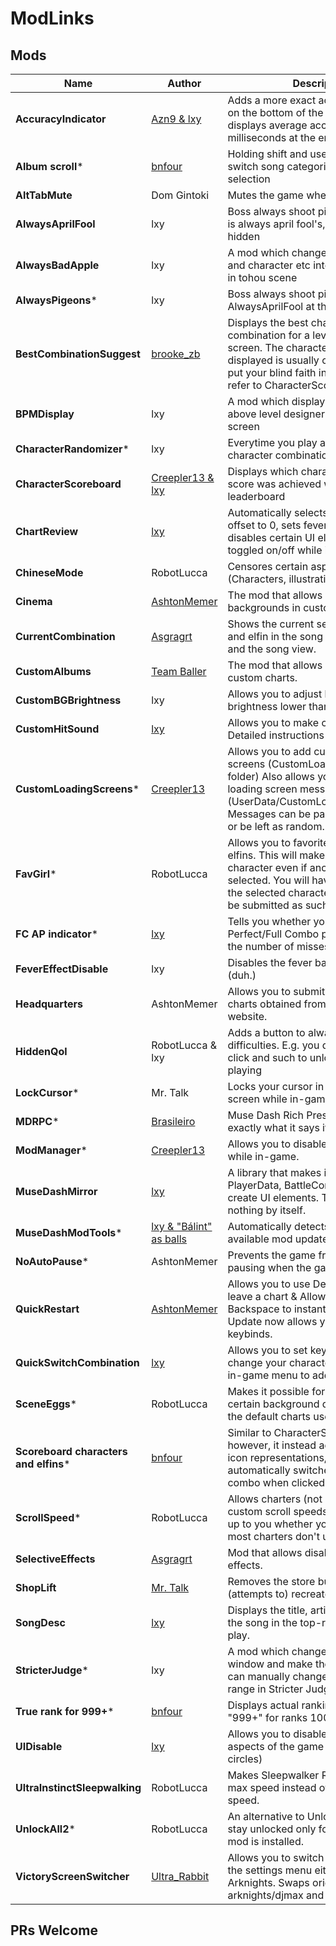 # ModLinks

## Mods
| **Name** | **Author** | **Description** | **DownloadLink** | **GameVersion** |
|---|---|---|---|---|
| **AccuracyIndicator** | [Azn9 & lxy](https://github.com/Azn9/MDAccuracyIndicatorMod) | Adds a more exact accuracy indicator on the bottom of the screen. Also displays average accuracy in milliseconds at the end of the level. | [AccuracyIndicator.dll](<Mods/AccuracyIndicator.dll>) | * |
| **Album scroll**\* | [bnfour](https://github.com/bnfour/md-mods) | Holding shift and use the arrow keys to switch song categories in song selection | [AlbumScroll.dll](<Mods/AlbumScroll.dll>) | 3.12.1 |
| **AltTabMute** | Dom Gintoki | Mutes the game when it's not focused. | [AltTabMute.dll](<Mods/AltTabMute.dll>) | * |
| **AlwaysAprilFool** | lxy | Boss always shoot pigeon and tutorial is always april fool's, activate good tek hidden | [AlwaysAprilFool.dll](<Mods/AlwaysAprilFool.dll>) | * |
| **AlwaysBadApple** | lxy | A mod which changes the background and character etc into black and white in tohou scene | [AlwaysBadApple.dll](<Mods/AlwaysBadApple.dll>) | * |
| **AlwaysPigeons**\* | lxy | Boss always shoot pigeon, do not use AlwaysAprilFool at the same time | [AlwaysPigeons.dll](<Mods/AlwaysPigeons.dll>) | 3.12.0 |
| **BestCombinationSuggest** | [brooke_zb](https://github.com/brooke-zb/MuseDashBestCombinationSuggest) | Displays the best character combination for a level in the pause screen. The character combo displayed is usually correct, but don't put your blind faith in it. When in doubt, refer to CharacterScoreboard. | [BestCombinationSuggest.dll](<Mods/BestCombinationSuggest.dll>) | * |
| **BPMDisplay** | lxy | A mod which displays the BPM info above level designer on preparation screen | [BPMDisplay.dll](<Mods/BPMDisplay.dll>) | * |
| **CharacterRandomizer**\* | lxy | Everytime you play a chart, a random character combination will be selected. | [CharacterRandomizer.dll](<Mods/CharacterRandomizer.dll>) | 3.12.0 |
| **CharacterScoreboard** | [Creepler13 & lxy](https://github.com/Creepler13/CharacterScoreboard) | Displays which character a specific score was achieved with on the leaderboard | [CharacterScoreboard.dll](<Mods/CharacterScoreboard.dll>) | * |
| **ChartReview** | [lxy](https://github.com/MDMods/ChartReview) | Automatically selects sleepwalker, sets offset to 0, sets fever to manual, disables certain UI elements. Can be toggled on/off while in-game. | [ChartReview.dll](<Mods/ChartReview.dll>) | * |
| **ChineseMode** | RobotLucca | Censores certain aspects of the game. (Characters, illustrations, etc) | [ChineseMode.dll](<Mods/ChineseMode.dll>) | * |
| **Cinema** | [AshtonMemer](https://github.com/MDMods/Cinema) | The mod that allows you to see video backgrounds in custom charts. | [Cinema.dll](<Mods/Cinema.dll>) | * |
| **CurrentCombination** | [Asgragrt](https://github.com/MDMods/CurrentCombination) | Shows the current selected character and elfin in the song selection menu and the song view. | [CurrentCombination.dll](<Mods/CurrentCombination.dll>) | * |
| **CustomAlbums** | [Team Baller](https://github.com/gamrguy/CustomAlbums) | The mod that allows you to load in custom charts. | [CustomAlbums.dll](<Mods/CustomAlbums.dll>) | * |
| **CustomBGBrightness** | lxy | Allows you to adjust background brightness lower than 40% | [CustomBGBrightness.dll](<Mods/CustomBGBrightness.dll>) | * |
| **CustomHitSound** | [lxy](https://github.com/MDMods/CustomHitSound) | Allows you to make custom hit sound. Detailed instructions on github readme | [CustomHitSound.dll](<Mods/CustomHitSound.dll>) | * |
| **CustomLoadingScreens**\* | [Creepler13](https://github.com/Creepler13/CustomLoadingScreens) | Allows you to add custom loading screens (CustomLoadingScreens folder) Also allows you to add custom loading screen messages (UserData/CustomLoadingScreens.cfg) Messages can be paired with an image, or be left as random. | [CustomLoadingScreens.dll](<Mods/CustomLoadingScreens.dll>) | 3.12.0 |
| **FavGirl**\* | RobotLucca | Allows you to favorite characters and elfins. This will make you look like that character even if another character is selected. You will have the abilities of the selected character & your plays will be submitted as such. | [FavGirl.dll](<Mods/FavGirl.dll>) | 3.12.0 |
| **FC AP indicator**\* | [lxy](https://github.com/MDMods/FC-AP-Indicator) | Tells you whether you're on All Perfect/Full Combo pace, and displays the number of misses/greats. | [FC AP.dll](<Mods/FC AP.dll>) | 3.12.0 |
| **FeverEffectDisable** | lxy | Disables the fever background effect (duh.) | [FeverEffectDisable.dll](<Mods/FeverEffectDisable.dll>) | * |
| **Headquarters** | AshtonMemer | Allows you to submit scores on custom charts obtained from the MDMC website. | [Headquarters.dll](<Mods/Headquarters.dll>) | * |
| **HiddenQol** | RobotLucca & lxy | Adds a button to always show hidden difficulties. E.g. you don't need to spam click and such to unlock them before playing | [HiddenQol.dll](<Mods/HiddenQol.dll>) | * |
| **LockCursor**\* | Mr. Talk | Locks your cursor in the middle of the screen while in-game | [LockCursor.dll](<Mods/LockCursor.dll>) | 3.12.0 |
| **MDRPC**\* | [Brasileiro](https://github.com/Braasileiro/MDRPC) | Muse Dash Rich Presence, which is exactly what it says it is. | [MDRPC.dll](<Mods/MDRPC.dll>) | 2.10.0 |
| **ModManager**\* | [Creepler13](https://github.com/Creepler13/ModManagerMod) | Allows you to disable & delete mods while in-game. | [ModManager.dll](<Mods/ModManager.dll>) | 3.7.0 |
| **MuseDashMirror** | [lxy](https://github.com/MDMods/MuseDashMirror) | A library that makes it easier to access PlayerData, BattleComponents info and create UI elements. This mod does nothing by itself. | [MuseDashMirror.dll](<Mods/MuseDashMirror.dll>) | * |
| **MuseDashModTools**\* | [lxy & "Bálint" as balls](https://github.com/MDModsDev/MuseDashModToolsMod) | Automatically detects and logs available mod updates. | [MuseDashModTools.dll](<Mods/MuseDashModTools.dll>) | 3.12.0 |
| **NoAutoPause**\* | AshtonMemer | Prevents the game from automatically pausing when the game loses focus. | [NoAutoPause.dll](<Mods/NoAutoPause.dll>) | 3.12.0 |
| **QuickRestart** | [AshtonMemer](https://github.com/MDMods/QuickRestart) | Allows you to use Delete to instantly leave a chart & Allows you to use Backspace to instantly restart a chart Update now allows you to set custom keybinds. | [QuickRestart.dll](<Mods/QuickRestart.dll>) | * |
| **QuickSwitchCombination** | [lxy](https://github.com/MDMods/QuickSwitchCombination) | Allows you to set keybinds to quickly change your characters. Now has an in-game menu to add keybinds | [QuickSwitchCombination.dll](<Mods/QuickSwitchCombination.dll>) | * |
| **SceneEggs**\* | RobotLucca | Makes it possible for customs to use certain background decorations that the default charts use. | [SceneEggs.dll](<Mods/SceneEggs.dll>) | 2.11.0 |
| **Scoreboard characters and elfins**\* | [bnfour](https://github.com/bnfour/md-mods) | Similar to CharacterScoreboard, however, it instead adds icon clickable icon representations, which automatically switches to the character combo when clicked. | [ScoreboardCharacters.dll](<Mods/ScoreboardCharacters.dll>) | 3.12.0 |
| **ScrollSpeed**\* | RobotLucca | Allows charters (not players) to set custom scroll speeds. It's completely up to you whether you wanna use this, most charters don't use it though. | [ScrollSpeed.dll](<Mods/ScrollSpeed.dll>) | 2.10.0 |
| **SelectiveEffects** | [Asgragrt](https://github.com/MDMods/SelectiveEffects) | Mod that allows disabling battle effects. | [SelectiveEffects.dll](<Mods/SelectiveEffects.dll>) | * |
| **ShopLift** | [Mr. Talk](https://github.com/MDMods/ShopLift) | Removes the store button and (attempts to) recreate the old UI | [ShopLift.dll](<Mods/ShopLift.dll>) | * |
| **SongDesc** | [lxy](https://github.com/MDMods/SongDesc) | Displays the title, artist, and difficulty of the song in the top-right corner during play. | [SongDesc.dll](<Mods/SongDesc.dll>) | * |
| **StricterJudge**\* | lxy | A mod which changes the judgement window and make the game harder You can manually change the judgement range in Stricter Judge.cfg | [StricterJudge.dll](<Mods/StricterJudge.dll>) | 3.12.0 |
| **True rank for 999+**\* | [bnfour](https://github.com/bnfour/md-mods) | Displays actual ranking instead of "999+" for ranks 1000 to 2000 | [TrueAbove1kRank.dll](<Mods/TrueAbove1kRank.dll>) | 3.12.1 |
| **UIDisable** | [lxy](https://github.com/MDMods/UIDisable) | Allows you to disable certain visual aspects of the game (example: hit circles) | [UIDisable.dll](<Mods/UIDisable.dll>) | * |
| **UltraInstinctSleepwalking** | RobotLucca | Makes Sleepwalker Rin do mashers at max speed instead of the normal slow speed. | [UltraInstinctSleepwalking.dll](<Mods/UltraInstinctSleepwalking.dll>) | * |
| **UnlockAll2**\* | RobotLucca | An alternative to UnlockAll. Master's stay unlocked only for as long as the mod is installed. | [UnlockAll2.dll](<Mods/UnlockAll2.dll>) | 3.12.0 |
| **VictoryScreenSwitcher** | [Ultra_Rabbit](https://github.com/TheBunnies/VictoryScreenSwitcher) | Allows you to switch victory screen in the settings menu either to DjMax or Arknights. Swaps original screen with arknights/djmax and vise versa. | [VictoryScreenSwitcher.dll](<Mods/VictoryScreenSwitcher.dll>) | * |


## PRs Welcome
